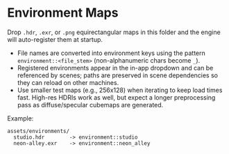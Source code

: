 # Environment Maps

Drop `.hdr`, `.exr`, or `.png` equirectangular maps in this folder and the engine will auto-register them at startup.

- File names are converted into environment keys using the pattern `environment::<file_stem>` (non-alphanumeric chars become `_`).
- Registered environments appear in the in-app dropdown and can be referenced by scenes; paths are preserved in scene dependencies so they can reload on other machines.
- Use smaller test maps (e.g., 256x128) when iterating to keep load times fast. High-res HDRIs work as well, but expect a longer preprocessing pass as diffuse/specular cubemaps are generated.

Example:

```
assets/environments/
  studio.hdr        -> environment::studio
  neon-alley.exr    -> environment::neon_alley
```